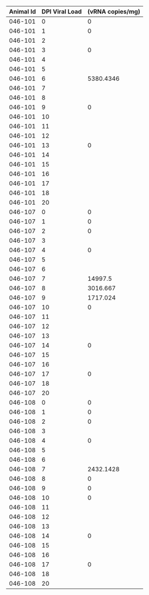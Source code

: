 
| Animal Id |	DPI	Viral Load | (vRNA copies/mg) |
| --- | --- | --- |
| 046-101 |	0 |	0 |
| 046-101 |	1 |	0 |
| 046-101 |	2 |
| 046-101 |	3 | 0 |
| 046-101 |	4 |
| 046-101 |	5 |	
| 046-101 |	6 | 5380.4346 |
| 046-101 |	7 |
| 046-101 |	8 |	
| 046-101 |	9 | 0 |
| 046-101 |	10 |
| 046-101 |	11 |
| 046-101 |	12 |
| 046-101 |	13 | 0 |
| 046-101 |	14 |
| 046-101 |	15 |
| 046-101 |	16 | |
| 046-101 |	17 |
| 046-101 |	18 |
| 046-101 |	20 |
| 046-107 |	0 |	0 |
| 046-107 |	1 | 0 |	
| 046-107 |	2 | 0 |
| 046-107 |	3 |
| 046-107 |	4 | 0 |
| 046-107 |	5 |	
| 046-107 |	6 |
| 046-107 |	7 | 14997.5 |
| 046-107 |	8 |	3016.667 |
| 046-107 |	9 | 1717.024 |
| 046-107 |	10 | 0 |
| 046-107 |	11 |
| 046-107 |	12 |
| 046-107 |	13 |
| 046-107 |	14 | 0 |
| 046-107 |	15 |
| 046-107 |	16 |
| 046-107 |	17 | 0 |
| 046-107 |	18 |
| 046-107 |	20 |
| 046-108 |	0 | 0 |
| 046-108 |	1 | 0 |	
| 046-108 |	2 | 0 |
| 046-108 |	3 |
| 046-108 |	4 | 0 |
| 046-108 |	5 |	
| 046-108 |	6 |
| 046-108 |	7 | 2432.1428 |
| 046-108|	8 | 0 |
| 046-108 |	9 | 0 |
| 046-108 |	10 | 0 |
| 046-108 |	11 |
| 046-108 |	12 |
| 046-108 |	13 |
| 046-108 |	14 | 0 |
| 046-108 |	15 |
| 046-108 |	16 |
| 046-108 |	17 | 0 |
| 046-108 |	18 |
| 046-108 |	20 |	
